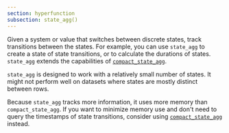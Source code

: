 ```yaml
---
section: hyperfunction
subsection: state_agg()
---
```


Given a system or value that switches between discrete states, track transitions
between the states. For example, you can use `state_agg` to create a state
of state transitions, or to calculate the durations of states. `state_agg`
extends the capabilities of [`compact_state_agg`][compact_state_agg].

`state_agg` is designed to work with a relatively small number of states. It
might not perform well on datasets where states are mostly distinct between
rows.

Because `state_agg` tracks more information, it uses more memory than
`compact_state_agg`. If you want to minimize memory use and don't need to query the
timestamps of state transitions, consider using [`compact_state_agg`][compact_state_agg]
instead.

[compact_state_agg]: /api/:currentVersion:/hyperfunctions/state-tracking/compact_state_agg/
